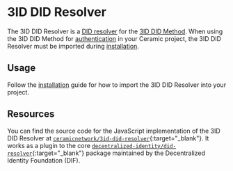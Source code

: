 # 3ID DID Resolver

The 3ID DID Resolver is a [DID resolver](../../learn/glossary.md#did-resolver) for the [3ID DID Method](./method.md). When using the 3ID DID Method for [authentication](../../build/authentication.md) in your Ceramic project, the 3ID DID Resolver must be imported during [installation](../../build/installation.md).

## Usage
Follow the [installation](../../build/installation.md) guide for how to import the 3ID DID Resolver into your project.

## Resources
You can find the source code for the JavaScript implementation of the 3ID DID Resolver at [`ceramicnetwork/3id-did-resolver`](https://github.com/ceramicnetwork/js-ceramic/tree/develop/packages/3id-did-resolver){:target="_blank"}. It works as a plugin to the core [`decentralized-identity/did-resolver`](https://github.com/decentralized-identity/did-resolver){:target="_blank"} package maintained by the Decentralized Identity Foundation (DIF).

</br></br></br>
